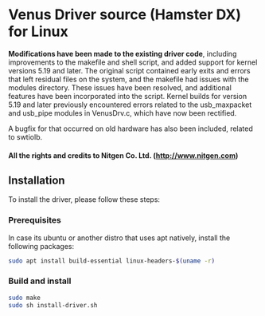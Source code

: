 # Venus Driver source (Hamster DX) for Linux

__Modifications have been made to the existing driver code__, including improvements to the makefile and shell script, and added support for kernel versions 5.19 and later. The original script contained early exits and errors that left residual files on the system, and the makefile had issues with the modules directory. These issues have been resolved, and additional features have been incorporated into the script. Kernel builds for version 5.19 and later previously encountered errors related to the usb_maxpacket and usb_pipe modules in VenusDrv.c, which have now been rectified.

A bugfix for that occurred on old hardware has also been included, related to swtiolb.

#### All the rights and credits to Nitgen Co. Ltd. (http://www.nitgen.com)

## Installation
To install the driver, please follow these steps:

### Prerequisites
In case its ubuntu or another distro that uses apt natively, install the following packages:
```bash
sudo apt install build-essential linux-headers-$(uname -r)
```

### Build and install
```bash
sudo make
sudo sh install-driver.sh
```
